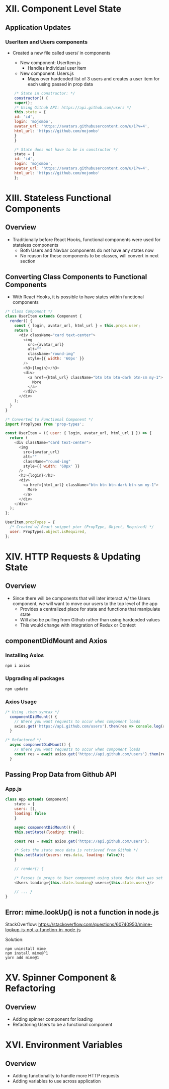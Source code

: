 # XII. Component Level State

## Application Updates

### UserItem and Users components

- Created a new file called users/ in components

  - New component: UserItem.js
    - Handles individual user item
  - New component: Users.js
    - Maps over hardcoded list of 3 users and creates a user item for each using passed in prop data

```javascript
    /* State in constructor: */
    constructor() {
    super();
    /* Using Github API: https://api.github.com/users */
    this.state = {
    id: 'id',
    login: 'mojombo',
    avatar_url: 'https://avatars.githubusercontent.com/u/1?v=4',
    html_url: 'https://github.com/mojombo'
    }
    }

    /* State does not have to be in constructor */
    state = {
    id: 'id',
    login: 'mojombo',
    avatar_url: 'https://avatars.githubusercontent.com/u/1?v=4',
    html_url: 'https://github.com/mojombo'
    };
```

# XIII. Stateless Functional Components

## Overview

- Traditionally before React Hooks, functional components were used for stateless components
  - Both Users and Navbar components do not have any states now
  - No reason for these components to be classes, will convert in next section

## Converting Class Components to Functional Components

- With React Hooks, it is possible to have states within functional components

```javascript
/* Class Component */
class UserItem extends Component {
  render() {
    const { login, avatar_url, html_url } = this.props.user;
    return (
      <div className="card text-center">
        <img
          src={avatar_url}
          alt=""
          className="round-img"
          style={{ width: '60px' }}
        />
        <h3>{login}</h3>
        <div>
          <a href={html_url} className="btn btn btn-dark btn-sm my-1">
            More
          </a>
        </div>
      </div>
    );
  }
}

/* Converted to Functional Component */
import PropTypes from 'prop-types';

const UserItem = ({ user: { login, avatar_url, html_url } }) => {
  return (
    <div className="card text-center">
      <img
        src={avatar_url}
        alt=""
        className="round-img"
        style={{ width: '60px' }}
      />
      <h3>{login}</h3>
      <div>
        <a href={html_url} className="btn btn btn-dark btn-sm my-1">
          More
        </a>
      </div>
    </div>
  );
};

UserItem.propTypes = {
  /* Created w/ React snippet ptor (PropType, Object, Required) */
  user: PropTypes.object.isRequired,
};
```

# XIV. HTTP Requests & Updating State

## Overview

- Since there will be components that will later interact w/ the Users component, we will want to move our users to the top level of the app
  - Provides a centralized place for state and functions that manipulate state
  - Will also be pulling from Github rather than using hardcoded values
  - This would change with integration of Redux or Context

## componentDidMount and Axios

### Installing Axios

`npm i axios`

### Upgrading all packages

`npm update`

### Axios Usage

```javascript
/* Using .then syntax */
  componentDidMount() {
    // Where you want requests to occur when component loads
    axios.get('https://api.github.com/users').then(res => console.log(res.data));
  }

/* Refactored */
  async componentDidMount() {
    // Where you want requests to occur when component loads
    const res = await axios.get('https://api.github.com/users').then(res => console.log(res.data));
  }
```

## Passing Prop Data from Github API

### App.js

```javascript
class App extends Component{
    state = {
    users: [],
    loading: false
    }

    async componentDidMount() {
    this.setState({loading: true});

    const res = await axios.get('https://api.github.com/users');

    /* Sets the state once data is retrieved from Github */
    this.setState({users: res.data, loading: false});
    }

    // render() {

    /* Passes in props to User component using state data that was set */
    <Users loading={this.state.loading} users={this.state.users}/>

    // ... }
}
```

## Error: mime.lookUp() is not a function in node.js

StackOverflow: https://stackoverflow.com/questions/60740950/mime-lookup-is-not-a-function-in-node-js

Solution:

```
npm uninstall mime
npm install mime@^1
yarn add mime@1
```

# XV. Spinner Component & Refactoring

## Overview

- Adding spinner component for loading
- Refactoring Users to be a functional component

# XVI. Environment Variables

## Overview

- Adding functionality to handle more HTTP requests
- Adding variables to use across application
